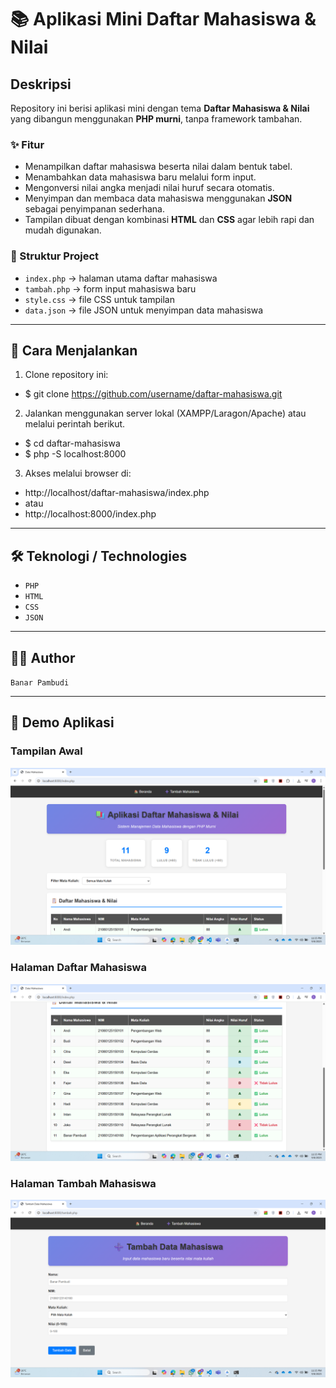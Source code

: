 # 📚 Aplikasi Mini Daftar Mahasiswa & Nilai

## Deskripsi
Repository ini berisi aplikasi mini dengan tema **Daftar Mahasiswa & Nilai** yang dibangun menggunakan **PHP murni**, tanpa framework tambahan.  

### ✨ Fitur
- Menampilkan daftar mahasiswa beserta nilai dalam bentuk tabel.  
- Menambahkan data mahasiswa baru melalui form input.  
- Mengonversi nilai angka menjadi nilai huruf secara otomatis.  
- Menyimpan dan membaca data mahasiswa menggunakan **JSON** sebagai penyimpanan sederhana.  
- Tampilan dibuat dengan kombinasi **HTML** dan **CSS** agar lebih rapi dan mudah digunakan.  

### 📂 Struktur Project
- `index.php` → halaman utama daftar mahasiswa  
- `tambah.php` → form input mahasiswa baru  
- `style.css` → file CSS untuk tampilan  
- `data.json` → file JSON untuk menyimpan data mahasiswa  

---

## 🚀 Cara Menjalankan
1. Clone repository ini:
- $ git clone https://github.com/username/daftar-mahasiswa.git
2. Jalankan menggunakan server lokal (XAMPP/Laragon/Apache) atau melalui perintah berikut.
- $ cd daftar-mahasiswa
- $ php -S localhost:8000
3. Akses melalui browser di:
- http://localhost/daftar-mahasiswa/index.php
- atau
- http://localhost:8000/index.php

---

## 🛠️ Teknologi / Technologies
- `PHP`
- `HTML`
- `CSS`
- `JSON`

---

## 👨‍💻 Author
`Banar Pambudi`

---

## 📸 Demo Aplikasi

### Tampilan Awal
![Tampilan Awal](assets/img/screenshot-awal.png)

### Halaman Daftar Mahasiswa
![Daftar Mahasiswa](assets/img/screenshot-daftar.png)

### Halaman Tambah Mahasiswa
![Tambah Mahasiswa](assets/img/screenshot-form.png)
